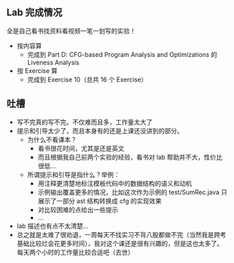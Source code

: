 ## Lab 完成情况

全是自己看书找资料看视频一笔一划写的实验！

- 按内容算
  - 完成到 Part D: CFG-based Program Analysis and Optimizations 的 Liveness Analysis
- 按 Exercise 算
  - 完成到 Exercise 10（总共 16 个 Exercise）

## 吐槽

- 写不完真的写不完。不仅难而且多，工作量太大了
- 提示和引导太少了，而且本身有的还是上课还没讲到的部分。
  - 为什么不看课本？
    - 看书很花时间，尤其是还是英文
    - 而且根据我自己前两个实验的经验，看书对 lab 帮助并不大，性价比很低...
  - 所谓提示和引导是指什么？举例：
    - 用注释更清楚地标注模板代码中的数据结构的语义和动机
    - 示例输出覆盖更多的情况，比如这次作为示例的 test/SumRec.java 只展示了一部分 ast 结构转换成 cfg 的实现效果
    - 对比较困难的点给出一些提示
    - ...
- lab 描述也有点不太清楚...
- 总之就是太难了很劝退，一周每天不找实习不背八股都做不完（当然我是跨考基础比较烂会花更多时间），我对这个课还是很有兴趣的，但是这也太多了。每天两个小时的工作量比较合适吧（去世）
